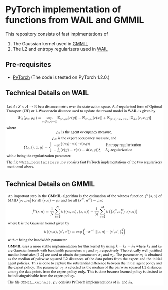# PyTorch implementation of functions from WAIL and GMMIL
This repository consists of fast implmentations of 
1. The Gaussian kernel used in [GMMIL](http://ailab.kaist.ac.kr/papers/pdfs/KP2018.pdf) 
2. The L2 and entropy regularizers used in [WAIL](https://arxiv.org/pdf/1906.08113.pdf)

## Pre-requisites
- [PyTorch](https://pytorch.org/get-started/previous-versions/#v120) (The code is tested on PyTorch 1.2.0.) 

## Technical Details on WAIL
![wail](theory/wail.png "WAIL problem and regularizer")


## Technical Details on GMMIL
![gmmil](theory/gmmil.png "GMMIL problem and regularizer")
